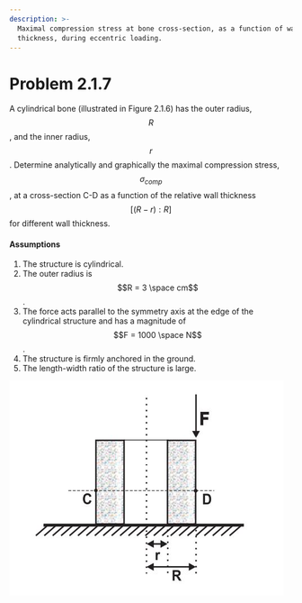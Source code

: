 ```yaml
---
description: >-
  Maximal compression stress at bone cross-section, as a function of wall
  thickness, during eccentric loading.
---
```


# Problem 2.1.7

A cylindrical bone (illustrated in Figure 2.1.6) has the outer radius, $$R$$, and the inner radius, $$r$$. Determine analytically and graphically the maximal compression stress, $$σ_{comp}$$, at a cross-section C-D as a function of the relative wall thickness $$[(R-r):R]$$ for different wall thickness.&#x20;

#### Assumptions

1. The structure is cylindrical.
2. The outer radius is $$R = 3 \space cm$$.
3. The force acts parallel to the symmetry axis at the edge of the cylindrical structure and has a magnitude of $$F = 1000 \space N$$.
4. The structure is firmly anchored in the ground.&#x20;
5. The length-width ratio of the structure is large.

![Figure 2.1.6: Illustration of a cross-section through a cylindrical structure with an external force, F, acting on it.](<../../.gitbook/assets/example 2.1.7.JPG>)
